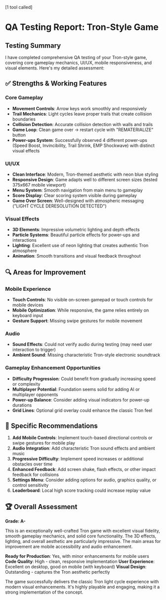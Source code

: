 [1 tool called]

# QA Testing Report: Tron-Style Game

## Testing Summary

I have completed comprehensive QA testing of your Tron-style game, covering core gameplay mechanics, UI/UX, mobile responsiveness, and visual elements. Here's my detailed assessment:

## ✅ **Strengths & Working Features**

### Core Gameplay
- **Movement Controls**: Arrow keys work smoothly and responsively
- **Trail Mechanics**: Light cycles leave proper trails that create collision boundaries
- **Collision Detection**: Accurate collision detection with walls and trails
- **Game Loop**: Clean game over → restart cycle with "REMATERIALIZE" button
- **Power-ups System**: Successfully observed 4 different power-ups (Speed Boost, Invincibility, Trail Shrink, EMP Shockwave) with distinct visual effects

### UI/UX
- **Clean Interface**: Modern, Tron-themed aesthetic with neon blue styling
- **Responsive Design**: Game adapts well to different screen sizes (tested 375x667 mobile viewport)
- **Menu System**: Smooth navigation from main menu to gameplay
- **Score Display**: Clear scoring system visible during gameplay
- **Game Over Screen**: Well-designed with atmospheric messaging ("LIGHT CYCLE DERESOLUTION DETECTED")

### Visual Effects
- **3D Elements**: Impressive volumetric lighting and depth effects
- **Particle Systems**: Beautiful particle effects for power-ups and interactions
- **Lighting**: Excellent use of neon lighting that creates authentic Tron atmosphere
- **Animation**: Smooth transitions and visual feedback throughout

## 🔍 **Areas for Improvement**

### Mobile Experience
- **Touch Controls**: No visible on-screen gamepad or touch controls for mobile devices
- **Mobile Optimization**: While responsive, the game relies entirely on keyboard input
- **Gesture Support**: Missing swipe gestures for mobile movement

### Audio
- **Sound Effects**: Could not verify audio during testing (may need user interaction to trigger)
- **Ambient Sound**: Missing characteristic Tron-style electronic soundtrack

### Gameplay Enhancement Opportunities
- **Difficulty Progression**: Could benefit from gradually increasing speed or complexity
- **Multiplayer Potential**: Foundation seems solid for adding AI or multiplayer opponents
- **Power-up Balance**: Consider adding visual indicators for power-up durations
- **Grid Lines**: Optional grid overlay could enhance the classic Tron feel

## 🎯 **Specific Recommendations**

1. **Add Mobile Controls**: Implement touch-based directional controls or swipe gestures for mobile play
2. **Audio Integration**: Add characteristic Tron sound effects and ambient music
3. **Progressive Difficulty**: Implement speed increases or additional obstacles over time
4. **Enhanced Feedback**: Add screen shake, flash effects, or other impact feedback for collisions
5. **Settings Menu**: Consider adding options for audio, graphics quality, or control sensitivity
6. **Leaderboard**: Local high score tracking could increase replay value

## 🏆 **Overall Assessment**

**Grade: A-**

This is an exceptionally well-crafted Tron game with excellent visual fidelity, smooth gameplay mechanics, and solid core functionality. The 3D effects, lighting, and overall aesthetic are particularly impressive. The main areas for improvement are mobile accessibility and audio enhancement.

**Ready for Production**: Yes, with minor enhancements for mobile users
**Code Quality**: High - clean, responsive implementation
**User Experience**: Excellent on desktop, good on mobile (with keyboard)
**Visual Design**: Outstanding - captures the Tron aesthetic perfectly

The game successfully delivers the classic Tron light cycle experience with modern visual enhancements. It's highly playable and engaging, making it a strong implementation of the concept.
